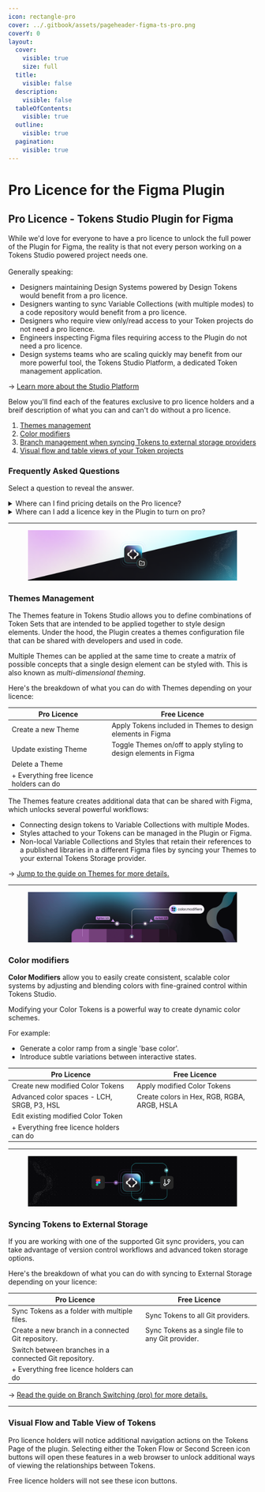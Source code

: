 ```yaml
---
icon: rectangle-pro
cover: ../.gitbook/assets/pageheader-figma-ts-pro.png
coverY: 0
layout:
  cover:
    visible: true
    size: full
  title:
    visible: false
  description:
    visible: false
  tableOfContents:
    visible: true
  outline:
    visible: true
  pagination:
    visible: true
---
```


# Pro Licence for the Figma Plugin

## Pro Licence - Tokens Studio Plugin for Figma

While we'd love for everyone to have a pro licence to unlock the full power of the Plugin for Figma, the reality is that not every person working on a Tokens Studio powered project needs one. \
\
Generally speaking:

* Designers maintaining Design Systems powered by Design Tokens would benefit from a pro licence.&#x20;
* Designers wanting to sync Variable Collections (with multiple modes) to a code repository would benefit from a pro licence.
* Designers who require view only/read access to your Token projects do not need a pro licence.&#x20;
* Engineers inspecting Figma files requiring access to the Plugin do not need a pro licence.&#x20;
* Design systems teams who are scaling quickly may benefit from our more powerful tool, the Tokens Studio Platform, a dedicated Token management application.&#x20;

→ [Learn more about the Studio Platform ](https://tokens.studio/studio)



Below you'll find each of the features exclusive to pro licence holders and a breif description of what you can and can't do without a pro licence.&#x20;

1. [Themes management](pro-licence.md#themes-management)
2. [Color modifiers](pro-licence.md#color-modifiers)
3. [Branch management when syncing Tokens to external storage providers](pro-licence.md#syncing-tokens-to-external-storage)
4. [Visual flow and table views of your Token projects](pro-licence.md#visual-flow-and-table-view-of-tokens)



### Frequently Asked Questions

Select a question to reveal the answer.

<details>

<summary>Where can I find pricing details on the Pro licence?</summary>

The pricing page has the most up to date details based on your geographic region.

[https://tokens.studio/pricing](https://tokens.studio/pricing)

</details>

<details>

<summary>Where can I add a licence key in the Plugin to turn on pro?</summary>

The Settings page of the plugin is where you can enter your licence key.&#x20;

[#id-1.-license-key](../manage-settings/plugin.md#id-1.-license-key "mention")

</details>



***

<figure><img src="../.gitbook/assets/page-header-themes-tsOnly.png" alt=""><figcaption></figcaption></figure>

### Themes Management

The Themes feature in Tokens Studio allows you to define combinations of Token Sets that are intended to be applied together to style design elements. Under the hood, the Plugin creates a themes configuration file that can be shared with developers and used in code.&#x20;

Multiple Themes can be applied at the same time to create a matrix of possible concepts that a single design element can be styled with. This is also known as _multi-dimensional theming_.&#x20;



Here's the breakdown of what you can do with Themes depending on your licence:

| Pro Licence                              | Free Licence                                                      |
| ---------------------------------------- | ----------------------------------------------------------------- |
| Create a new Theme                       | Apply Tokens included in Themes to design elements in Figma       |
| Update existing Theme                    | Toggle Themes on/off to apply styling to design elements in Figma |
| Delete a Theme                           |                                                                   |
| + Everything free licence holders can do |                                                                   |



The Themes feature creates additional data that can be shared with Figma, which unlocks several powerful workflows:&#x20;

* Connecting design tokens to Variable Collections with multiple Modes.&#x20;
* Styles attached to your Tokens can be managed in the Plugin or Figma.
* Non-local Variable Collections and Styles that retain their references to a published libraries in a different Figma files by syncing your Themes to your external Tokens Storage provider.&#x20;

→ [Jump to the guide on Themes for more details.](../manage-themes/themes-overview.md)

***

<figure><img src="../.gitbook/assets/pageHeader-token-type-color-modified.png" alt=""><figcaption></figcaption></figure>

### Color modifiers

**Color Modifiers** allow you to easily create consistent, scalable color systems by adjusting and blending colors with fine-grained control within Tokens Studio.&#x20;

Modifying your Color Tokens is a powerful way to create dynamic color schemes.&#x20;

For example:

* Generate a color ramp from a single 'base color'.
* Introduce subtle variations between interactive states.

| Pro Licence                                | Free Licence                                |
| ------------------------------------------ | ------------------------------------------- |
| Create new modified Color Tokens           | Apply modified Color Tokens                 |
| Advanced color spaces - LCH, SRGB, P3, HSL | Create colors in Hex, RGB, RGBA, ARGB, HSLA |
| Edit existing modified Color Token         |                                             |
| + Everything free licence holders can do   |                                             |



***

<figure><img src="../.gitbook/assets/BRANCH-page-header-sync-provider.png" alt=""><figcaption></figcaption></figure>

### Syncing Tokens to External Storage

If you are working with one of the supported Git sync providers, you can take advantage of version control workflows and advanced token storage options.&#x20;

Here's the breakdown of what you can do with syncing to External Storage depending on your licence:

| Pro Licence                                            | Free Licence                                      |
| ------------------------------------------------------ | ------------------------------------------------- |
| Sync Tokens as a folder with multiple files.           | Sync Tokens to all Git providers.                 |
| Create a new branch in a connected Git repository.     | Sync Tokens as a single file to any Git provider. |
| Switch between branches in a connected Git repository. |                                                   |
| + Everything free licence holders can do               |                                                   |

→ [Read the guide on Branch Switching (pro) for more details.](../token-storage/remote-branch-switch.md)

***

### Visual Flow and Table View of Tokens&#x20;

Pro licence holders will notice additional navigation actions on the Tokens Page of the plugin. Selecting either the Token Flow or Second Screen icon buttons will open these features in a web browser to unlock additional ways of viewing the relationships between Tokens.&#x20;

Free licence holders will not see these icon buttons.&#x20;

&#x20;
